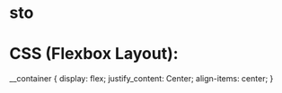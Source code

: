 # sto
# CSS (Flexbox Layout):
__container {
  display: flex;
  justify_content: Center;
  align-items: center;
}
